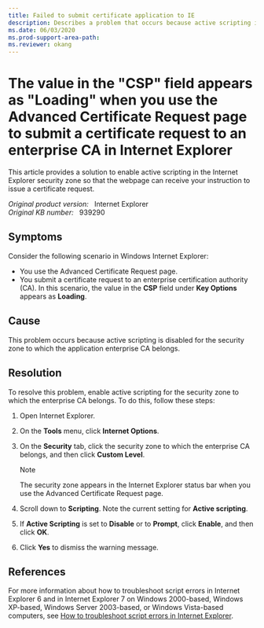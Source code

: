 ```yaml
---
title: Failed to submit certificate application to IE
description: Describes a problem that occurs because active scripting is disabled for the security zone to which the application enterprise CA belongs. A resolution is provided.
ms.date: 06/03/2020
ms.prod-support-area-path: 
ms.reviewer: okang
---
```

# The value in the "CSP" field appears as "Loading" when you use the Advanced Certificate Request page to submit a certificate request to an enterprise CA in Internet Explorer

This article provides a solution to enable active scripting in the Internet Explorer security zone so that the webpage can receive your instruction to issue a certificate request.

_Original product version:_ &nbsp; Internet Explorer  
_Original KB number:_ &nbsp; 939290

## Symptoms

Consider the following scenario in Windows Internet Explorer:

- You use the Advanced Certificate Request page.
- You submit a certificate request to an enterprise certification authority (CA). In this scenario, the value in the **CSP** field under **Key Options** appears as **Loading**.

## Cause

This problem occurs because active scripting is disabled for the security zone to which the application enterprise CA belongs.

## Resolution

To resolve this problem, enable active scripting for the security zone to which the enterprise CA belongs. To do this, follow these steps:

1. Open Internet Explorer.
2. On the **Tools** menu, click **Internet Options**.
3. On the **Security** tab, click the security zone to which the enterprise CA belongs, and then click **Custom Level**.

    > [!NOTE]
    > The security zone appears in the Internet Explorer status bar when you use the Advanced Certificate Request page.

4. Scroll down to **Scripting**. Note the current setting for **Active scripting**.
5. If **Active Scripting** is set to **Disable** or to **Prompt**, click **Enable**, and then click **OK**.
6. Click **Yes** to dismiss the warning message.

## References

For more information about how to troubleshoot script errors in Internet Explorer 6 and in Internet Explorer 7 on Windows 2000-based, Windows XP-based, Windows Server 2003-based, or Windows Vista-based computers, see [How to troubleshoot script errors in Internet Explorer](https://support.microsoft.com/help/308260/how-to-troubleshoot-script-errors-in-internet-explorer).
